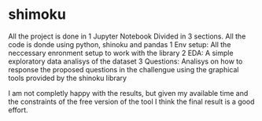 # shimoku

All the project is done in 1 Jupyter Notebook Divided in 3 sections. All the code is donde using python, shinoku and pandas
1 Env setup: All the neccessary enronment setup to work with the library
2 EDA: A simple exploratory data analisys of the dataset
3 Questions: Analisys on how to response the proposed questions in the challengue using the graphical tools provided by the shinoku library

I am not completly happy with the results, but given my available time and the constraints of the free version of the tool I think the final result is a good effort.
